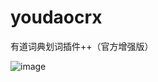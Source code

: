 youdaocrx
====
有道词典划词插件++（官方增强版）

![image](http://ww3.sinaimg.cn/bmiddle/3eea7a48jw1efqx6q5k03j20720a1q33.jpg)